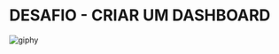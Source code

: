 # DESAFIO - CRIAR UM DASHBOARD 

![giphy](https://user-images.githubusercontent.com/60434681/222987173-f1e614c7-e867-41c9-b642-d2a723dc7eec.gif)
